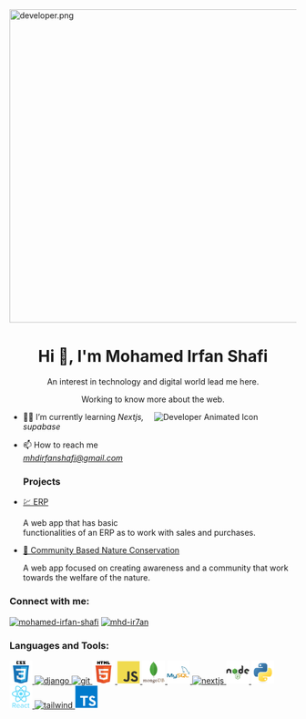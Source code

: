 <img title="developer.png" width="1050" height="550" src="https://cdn.dribbble.com/users/946283/screenshots/2871335/media/e849158053f882a118f9178d6be50533.png">
<h1 align="center">Hi 👋, I'm Mohamed Irfan Shafi</h1>
<p align="center">An interest in technology and digital world lead me here.</p>
<p align="center">Working to know more about the web.</p>

<img align="right" alt="Developer Animated Icon" width="250" height="200" data-id="4188877" data-animated-url="https://cdn.dribbble.com/users/1708950/screenshots/4188877/media/e93c404a9544c94b99bbc8574f7b8626.gif" skip_resize="true" srcset="https://cdn.dribbble.com/users/1708950/screenshots/4188877/media/e93c404a9544c94b99bbc8574f7b8626.gif 320w, https://cdn.dribbble.com/users/1708950/screenshots/4188877/media/e93c404a9544c94b99bbc8574f7b8626.gif 400w, https://cdn.dribbble.com/users/1708950/screenshots/4188877/media/e93c404a9544c94b99bbc8574f7b8626.gif 450w, https://cdn.dribbble.com/users/1708950/screenshots/4188877/media/e93c404a9544c94b99bbc8574f7b8626.gif 640w, https://cdn.dribbble.com/users/1708950/screenshots/4188877/media/e93c404a9544c94b99bbc8574f7b8626.gif 700w, https://cdn.dribbble.com/users/1708950/screenshots/4188877/media/e93c404a9544c94b99bbc8574f7b8626.gif 800w, https://cdn.dribbble.com/users/1708950/screenshots/4188877/media/e93c404a9544c94b99bbc8574f7b8626.gif 768w" sizes="(max-width: 919px) 100vw, max(768px, 98vh)" src="https://cdn.dribbble.com/users/1708950/screenshots/4188877/media/e93c404a9544c94b99bbc8574f7b8626.gif">

- 🧑‍💻 I’m currently learning *Nextjs, supabase*

- 📫 How to reach me *mhdirfanshafi@gmail.com*

  <h3 align="left">Projects</h3>
- <p align="left"><a href="https://github.com/MhdIr7an/Basic-ERP.git">💹 ERP</a></p>
    <p align="left">A web app that has basic functionalities of an ERP as to work with sales and purchases.</p>
- <p align="left"><a href="https://github.com/MhdIr7an/Community-Based-Nature-Conservation.git">🌱 Community Based Nature Conservation</a></p>
    <p align="left">A web app focused on creating awareness and a community that work towards the welfare of the nature.</p>

<h3 align="left">Connect with me:</h3>
<p align="left">
<a href="https://linkedin.com/in/mohamed-irfan-shafi" target="blank"><img align="center" src="https://raw.githubusercontent.com/rahuldkjain/github-profile-readme-generator/master/src/images/icons/Social/linked-in-alt.svg" alt="mohamed-irfan-shafi" height="30" width="40" /></a>
<a href="https://www.instagram.com/mhd.ir7an?igshid=OGQ5ZDc2ODk2ZA==" target="blank"><img align="center" src="https://raw.githubusercontent.com/rahuldkjain/github-profile-readme-generator/master/src/images/icons/Social/instagram.svg" alt="mhd-ir7an" height="30" width="40" /></a>
</p>

<h3 align="left">Languages and Tools:</h3>
<p align="left"> <a href="https://www.w3schools.com/css/" target="_blank" rel="noreferrer"> <img src="https://raw.githubusercontent.com/devicons/devicon/master/icons/css3/css3-original-wordmark.svg" alt="css3" width="40" height="40"/> </a> <a href="https://www.djangoproject.com/" target="_blank" rel="noreferrer"> <img src="https://cdn.worldvectorlogo.com/logos/django.svg" alt="django" width="40" height="40"/> </a> <a href="https://git-scm.com/" target="_blank" rel="noreferrer"> <img src="https://www.vectorlogo.zone/logos/git-scm/git-scm-icon.svg" alt="git" width="40" height="40"/> </a> <a href="https://www.w3.org/html/" target="_blank" rel="noreferrer"> <img src="https://raw.githubusercontent.com/devicons/devicon/master/icons/html5/html5-original-wordmark.svg" alt="html5" width="40" height="40"/> </a> <a href="https://developer.mozilla.org/en-US/docs/Web/JavaScript" target="_blank" rel="noreferrer"> <img src="https://raw.githubusercontent.com/devicons/devicon/master/icons/javascript/javascript-original.svg" alt="javascript" width="40" height="40"/> </a> <a href="https://www.mongodb.com/" target="_blank" rel="noreferrer"> <img src="https://raw.githubusercontent.com/devicons/devicon/master/icons/mongodb/mongodb-original-wordmark.svg" alt="mongodb" width="40" height="40"/> </a> <a href="https://www.mysql.com/" target="_blank" rel="noreferrer"> <img src="https://raw.githubusercontent.com/devicons/devicon/master/icons/mysql/mysql-original-wordmark.svg" alt="mysql" width="40" height="40"/> </a> <a href="https://nextjs.org/" target="_blank" rel="noreferrer"> <img src="https://cdn.worldvectorlogo.com/logos/nextjs-2.svg" alt="nextjs" width="40" height="40"/> </a> <a href="https://nodejs.org" target="_blank" rel="noreferrer"> <img src="https://raw.githubusercontent.com/devicons/devicon/master/icons/nodejs/nodejs-original-wordmark.svg" alt="nodejs" width="40" height="40"/> </a> <a href="https://www.python.org" target="_blank" rel="noreferrer"> <img src="https://raw.githubusercontent.com/devicons/devicon/master/icons/python/python-original.svg" alt="python" width="40" height="40"/> </a> <a href="https://reactjs.org/" target="_blank" rel="noreferrer"> <img src="https://raw.githubusercontent.com/devicons/devicon/master/icons/react/react-original-wordmark.svg" alt="react" width="40" height="40"/> </a> <a href="https://tailwindcss.com/" target="_blank" rel="noreferrer"> <img src="https://www.vectorlogo.zone/logos/tailwindcss/tailwindcss-icon.svg" alt="tailwind" width="40" height="40"/> </a> <a href="https://www.typescriptlang.org/" target="_blank" rel="noreferrer"> <img src="https://raw.githubusercontent.com/devicons/devicon/master/icons/typescript/typescript-original.svg" alt="typescript" width="40" height="40"/> </a> </p>
